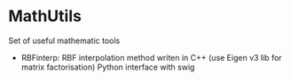 # MathUtils
Set of useful mathematic tools

 - RBFinterp: RBF interpolation method writen in C++
   (use Eigen v3 lib for matrix factorisation)
   Python interface with swig
